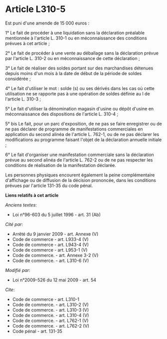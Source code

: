 # Article L310-5

Est puni d'une amende de 15 000 euros : 

1° Le fait de procéder à une liquidation sans la déclaration préalable mentionnée à l'article L. 310-1 ou en méconnaissance
des conditions prévues à cet article ; 

2° Le fait de procéder à une vente au déballage sans la déclaration prévue par l'article L. 310-2 ou en méconnaissance de
cette déclaration ; 

3° Le fait de réaliser des soldes portant sur des marchandises détenues depuis moins d'un mois à la date de début de la
période de soldes considérée ; 

4° Le fait d'utiliser le mot : solde (s) ou ses dérivés dans les cas où cette utilisation ne se rapporte pas à une opération
de soldes définie au I de l'article L. 310-3 ; 

5° Le fait d'utiliser la dénomination magasin d'usine ou dépôt d'usine en méconnaissance des dispositions de l'article L.
310-4 ; 

5° bis Le fait, pour un parc d'exposition, de ne pas se faire enregistrer ou de ne pas déclarer de programme de
manifestations commerciales en application du second alinéa de l'article L. 762-1, ou de ne pas déclarer les modifications au
programme faisant l'objet de la déclaration annuelle initiale ; 

6° Le fait d'organiser une manifestation commerciale sans la déclaration prévue au second alinéa de l'article L. 762-2 ou de
ne pas respecter les conditions de réalisation de la manifestation déclarée. 

Les personnes physiques encourent également la peine complémentaire d'affichage ou de diffusion de la décision prononcée,
dans les conditions prévues par l'article 131-35 du code pénal.

**Liens relatifs à cet article**

_Anciens textes_:

  - Loi n°96-603 du 5 juillet 1996 - art. 31 (Ab)

_Cité par_:

  - Arrêté du 9 janvier 2009 - art. Annexe (V)
  - Code de commerce - art. L933-4 (V)
  - Code de commerce - art. L943-4 (V)
  - Code de commerce - art. L953-1 (V)
  - Code de commerce. - art. Annexe 3-2 (V)
  - Code de commerce. - art. L310-6 (V)

_Modifié par_:

  - Loi n°2009-526 du 12 mai 2009 - art. 54

_Cite_:

  - Code de commerce - art. L310-1
  - Code de commerce. - art. L310-2 (V)
  - Code de commerce. - art. L310-3 (V)
  - Code de commerce. - art. L310-4 (V)
  - Code de commerce. - art. L762-1 (V)
  - Code de commerce. - art. L762-2 (V)
  - Code pénal - art. 131-35
